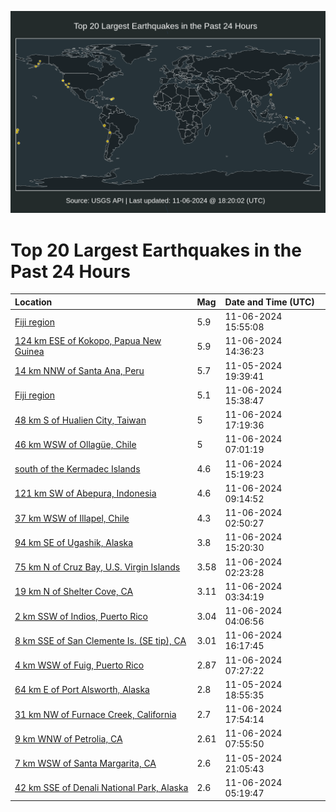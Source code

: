 ![Map](./map.png)

# Top 20 Largest Earthquakes in the Past 24 Hours

| Location | Mag | Date and Time (UTC) |
|:---|:---|:---|
| [Fiji region](https://earthquake.usgs.gov/earthquakes/eventpage/us7000nq9w) | 5.9 | 11-06-2024 15:55:08 |
| [124 km ESE of Kokopo, Papua New Guinea](https://earthquake.usgs.gov/earthquakes/eventpage/us7000nq9e) | 5.9 | 11-06-2024 14:36:23 |
| [14 km NNW of Santa Ana, Peru](https://earthquake.usgs.gov/earthquakes/eventpage/us7000nq3d) | 5.7 | 11-05-2024 19:39:41 |
| [Fiji region](https://earthquake.usgs.gov/earthquakes/eventpage/us7000nq9t) | 5.1 | 11-06-2024 15:38:47 |
| [48 km S of Hualien City, Taiwan](https://earthquake.usgs.gov/earthquakes/eventpage/us7000nqa4) | 5 | 11-06-2024 17:19:36 |
| [46 km WSW of Ollagüe, Chile](https://earthquake.usgs.gov/earthquakes/eventpage/us7000nq7d) | 5 | 11-06-2024 07:01:19 |
| [south of the Kermadec Islands](https://earthquake.usgs.gov/earthquakes/eventpage/us7000nq9q) | 4.6 | 11-06-2024 15:19:23 |
| [121 km SW of Abepura, Indonesia](https://earthquake.usgs.gov/earthquakes/eventpage/us7000nq8q) | 4.6 | 11-06-2024 09:14:52 |
| [37 km WSW of Illapel, Chile](https://earthquake.usgs.gov/earthquakes/eventpage/us7000nq6n) | 4.3 | 11-06-2024 02:50:27 |
| [94 km SE of Ugashik, Alaska](https://earthquake.usgs.gov/earthquakes/eventpage/ak024eal6sbi) | 3.8 | 11-06-2024 15:20:30 |
| [75 km N of Cruz Bay, U.S. Virgin Islands](https://earthquake.usgs.gov/earthquakes/eventpage/pr2024311000) | 3.58 | 11-06-2024 02:23:28 |
| [19 km N of Shelter Cove, CA](https://earthquake.usgs.gov/earthquakes/eventpage/nc75083086) | 3.11 | 11-06-2024 03:34:19 |
| [2 km SSW of Indios, Puerto Rico](https://earthquake.usgs.gov/earthquakes/eventpage/pr71464938) | 3.04 | 11-06-2024 04:06:56 |
| [8 km SSE of San Clemente Is. (SE tip), CA](https://earthquake.usgs.gov/earthquakes/eventpage/ci40788607) | 3.01 | 11-06-2024 16:17:45 |
| [4 km WSW of Fuig, Puerto Rico](https://earthquake.usgs.gov/earthquakes/eventpage/pr71464973) | 2.87 | 11-06-2024 07:27:22 |
| [64 km E of Port Alsworth, Alaska](https://earthquake.usgs.gov/earthquakes/eventpage/ak024e8zn96w) | 2.8 | 11-05-2024 18:55:35 |
| [31 km NW of Furnace Creek, California](https://earthquake.usgs.gov/earthquakes/eventpage/nn00887242) | 2.7 | 11-06-2024 17:54:14 |
| [9 km WNW of Petrolia, CA](https://earthquake.usgs.gov/earthquakes/eventpage/nc75083136) | 2.61 | 11-06-2024 07:55:50 |
| [7 km WSW of Santa Margarita, CA](https://earthquake.usgs.gov/earthquakes/eventpage/nc75082981) | 2.6 | 11-05-2024 21:05:43 |
| [42 km SSE of Denali National Park, Alaska](https://earthquake.usgs.gov/earthquakes/eventpage/ak024eaf89vp) | 2.6 | 11-06-2024 05:19:47 |
